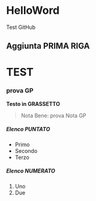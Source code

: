 # HelloWord
Test GitHub
## Aggiunta PRIMA RIGA
# TEST
### prova GP
**Testo in GRASSETTO**
> Nota Bene:
prova Nota GP
##### Elenco PUNTATO
- Primo
- Secondo
- Terzo
##### Elenco NUMERATO
1. Uno
2. Due
